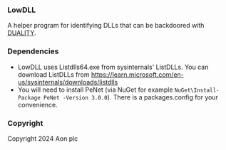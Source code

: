 ### LowDLL

A helper program for identifying DLLs that can be backdoored with [DUALITY](https://github.com/AonCyberLabs/DUALITY).

### Dependencies

- LowDLL uses Listdlls64.exe from sysinternals' ListDLLs. You can download ListDLLs from https://learn.microsoft.com/en-us/sysinternals/downloads/listdlls
- You will need to install PeNet (via NuGet for example ```NuGet\Install-Package PeNet -Version 3.0.0```). There is a packages.config for your convenience.

### Copyright

Copyright 2024 Aon plc

